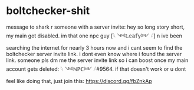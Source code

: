 # boltchecker-shit

message to shark r someone with a server invite:
hey so long story short, my main got disabled. im that one npc guy [𓆩 ༺𝕃𝕖𝕒𝕗𝕪༻ 𓆪] n ive been searching the internet for nearly 3 hours now and i cant seem to find the 
boltchecker server invite link. i dont even know where i found the server link. someone pls dm me the server invite link so i can boost once my main account 
gets deleted: 𓆩 ༺ℕℙℂ༻ 𓆪#9564. if that doesn't work or u dont feel like doing that, just join this: https://discord.gg/fbZnkAp
